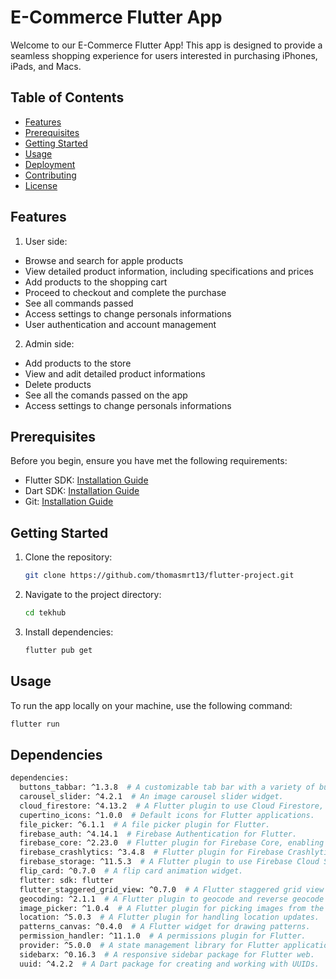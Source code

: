 # E-Commerce Flutter App

Welcome to our E-Commerce Flutter App! This app is designed to provide a seamless shopping experience for users interested in purchasing iPhones, iPads, and Macs.

## Table of Contents
- [Features](#features)
- [Prerequisites](#prerequisites)
- [Getting Started](#getting-started)
- [Usage](#usage)
- [Deployment](#deployment)
- [Contributing](#contributing)
- [License](#license)

## Features

1. User side:

- Browse and search for apple products
- View detailed product information, including specifications and prices
- Add products to the shopping cart
- Proceed to checkout and complete the purchase
- See all commands passed
- Access settings to change personals informations
- User authentication and account management

2. Admin side:

- Add products to the store
- View and adit detailed product informations
- Delete products
- See all the comands passed on the app
- Access settings to change personals informations

## Prerequisites

Before you begin, ensure you have met the following requirements:

- Flutter SDK: [Installation Guide](https://flutter.dev/docs/get-started/install)
- Dart SDK: [Installation Guide](https://dart.dev/get-dart)
- Git: [Installation Guide](https://git-scm.com/book/en/v2/Getting-Started-Installing-Git)

## Getting Started

1. Clone the repository:

    ```bash
    git clone https://github.com/thomasmrt13/flutter-project.git
    ```

2. Navigate to the project directory:

    ```bash
    cd tekhub
    ```

3. Install dependencies:

    ```bash
    flutter pub get
    ```

## Usage

To run the app locally on your machine, use the following command:

```bash
flutter run
```
## Dependencies

```bash
dependencies:
  buttons_tabbar: ^1.3.8  # A customizable tab bar with a variety of button styles.
  carousel_slider: ^4.2.1  # An image carousel slider widget.
  cloud_firestore: ^4.13.2  # A Flutter plugin to use Cloud Firestore, a NoSQL database.
  cupertino_icons: ^1.0.0  # Default icons for Flutter applications.
  file_picker: ^6.1.1  # A file picker plugin for Flutter.
  firebase_auth: ^4.14.1  # Firebase Authentication for Flutter.
  firebase_core: ^2.23.0  # Flutter plugin for Firebase Core, enabling connecting to multiple Firebase apps.
  firebase_crashlytics: ^3.4.8  # Flutter plugin for Firebase Crashlytics, a lightweight, realtime crash reporter.
  firebase_storage: ^11.5.3  # A Flutter plugin to use Firebase Cloud Storage.
  flip_card: ^0.7.0  # A flip card animation widget.
  flutter: sdk: flutter
  flutter_staggered_grid_view: ^0.7.0  # A Flutter staggered grid view widget.
  geocoding: ^2.1.1  # A Flutter plugin to geocode and reverse geocode coordinates.
  image_picker: ^1.0.4  # A Flutter plugin for picking images from the image library or camera.
  location: ^5.0.3  # A Flutter plugin for handling location updates.
  patterns_canvas: ^0.4.0  # A Flutter widget for drawing patterns.
  permission_handler: ^11.1.0  # A permissions plugin for Flutter.
  provider: ^5.0.0  # A state management library for Flutter applications.
  sidebarx: ^0.16.3  # A responsive sidebar package for Flutter web.
  uuid: ^4.2.2  # A Dart package for creating and working with UUIDs.

```
